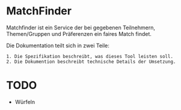 # MatchFinder
Matchfinder ist ein Service der bei gegebenen Teilnehmern, Themen/Gruppen und Präferenzen ein faires Match findet.

Die Dokumentation teilt sich in zwei Teile:

    1. Die Spezifikation beschreibt, was dieses Tool leisten soll.
    2. Die Dokumention beschreibt technische Details der Umsetzung.

# TODO
- Würfeln